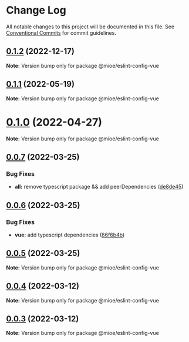 # Change Log

All notable changes to this project will be documented in this file.
See [Conventional Commits](https://conventionalcommits.org) for commit guidelines.

## [0.1.2](https://github.com/mioe/eslint-config/compare/v0.1.1...v0.1.2) (2022-12-17)

**Note:** Version bump only for package @mioe/eslint-config-vue





## [0.1.1](https://github.com/mioe/eslint-config/compare/v0.1.0...v0.1.1) (2022-05-19)

**Note:** Version bump only for package @mioe/eslint-config-vue





# [0.1.0](https://github.com/mioe/eslint-config/compare/v0.0.7...v0.1.0) (2022-04-27)

**Note:** Version bump only for package @mioe/eslint-config-vue





## [0.0.7](https://github.com/mioe/eslint-config/compare/v0.0.6...v0.0.7) (2022-03-25)


### Bug Fixes

* **all:** remove typescript package && add peerDependencies ([de8de45](https://github.com/mioe/eslint-config/commit/de8de45b1196ebe2a57dfc3e664f2684db4eb0c2))





## [0.0.6](https://github.com/mioe/eslint-config/compare/v0.0.5...v0.0.6) (2022-03-25)


### Bug Fixes

* **vue:** add typescript dependencies ([66f6b4b](https://github.com/mioe/eslint-config/commit/66f6b4b2fe377ff6d273b36de66d2fa63df11bb5))





## [0.0.5](https://github.com/mioe/eslint-config/compare/v0.0.4...v0.0.5) (2022-03-25)

**Note:** Version bump only for package @mioe/eslint-config-vue





## [0.0.4](https://github.com/mioe/eslint-config/compare/v0.0.3...v0.0.4) (2022-03-12)

**Note:** Version bump only for package @mioe/eslint-config-vue





## [0.0.3](https://github.com/mioe/eslint-config/compare/v0.0.2...v0.0.3) (2022-03-12)

**Note:** Version bump only for package @mioe/eslint-config-vue
